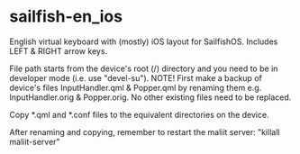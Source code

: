 sailfish-en_ios
===============

English virtual keyboard with (mostly) iOS layout for SailfishOS. Includes LEFT &amp; RIGHT arrow keys.

File path starts from the device's root (/) directory and you need to be in developer mode (i.e. use "devel-su"). 
NOTE! First make a backup of device's files InputHandler.qml &amp; Popper.qml by renaming them e.g. InputHandler.orig & Popper.orig. No other existing files need to be replaced.

Copy *.qml and *.conf files to the equivalent directories on the device.

After renaming and copying, remember to restart the maliit server:
"killall maliit-server"

